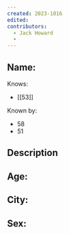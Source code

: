 ```yaml
---
created: 2023-1016
edited:
contributors:
  - Jack Howard
  - 
---
```


Name:
- 

Knows:
- [[53]]

Known by:
- 58
- 51

Description
- 

Age:
- 
City:
- 
Sex:
- 
